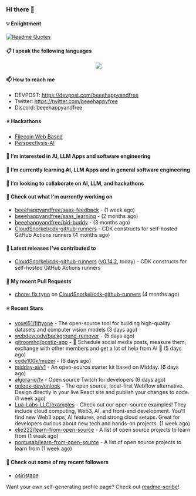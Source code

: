### Hi there 👋

#### 💡 Enlightment
[![Readme Quotes](https://quotes-github-readme.vercel.app/api?type=horizontal&theme=nord)](https://github.com/piyushsuthar/github-readme-quotes)

#### 📋 I speak the following languages

<p align="center">
  <a href="https://skillicons.dev">
    <img src="https://skillicons.dev/icons?i=git,kubernetes,docker,c,vim,terraform,python,typescript,java" />
  </a>
</p>


#### 📫 How to reach me
- DEVPOST: https://devpost.com/beeehappyandfree
- Twitter: https://twitter.com/beeehappyfree
- Discord: beeehappyandfree

#### ⭐️ Hackathons
- [Filecoin Web Based](https://devpost.com/software/youtube-dl-dweb)
- [Perspectlysis-AI](https://perspectlysis-ai.vercel.app)

#### 👀 I’m interested in AI, LLM Apps and software engineering

#### 🌱 I’m currently learning AI, LLM Apps and in general software engineering

#### 💞️ I’m looking to collaborate on AI, LLM, and hackathons

#### 👷 Check out what I'm currently working on

- [beeehappyandfree/saas-feedback](https://github.com/beeehappyandfree/saas-feedback) -  (1 week ago)
- [beeehappyandfree/saas_learning](https://github.com/beeehappyandfree/saas_learning) -  (2 months ago)
- [beeehappyandfree/bid-buddy](https://github.com/beeehappyandfree/bid-buddy) -  (3 months ago)
- [CloudSnorkel/cdk-github-runners](https://github.com/CloudSnorkel/cdk-github-runners) - CDK constructs for self-hosted GitHub Actions runners (4 months ago)

#### 🔭 Latest releases I've contributed to

- [CloudSnorkel/cdk-github-runners](https://github.com/CloudSnorkel/cdk-github-runners) ([v0.14.2](https://github.com/CloudSnorkel/cdk-github-runners/releases/tag/v0.14.2), today) - CDK constructs for self-hosted GitHub Actions runners

#### 🔨 My recent Pull Requests

- [chore: fix typo](https://github.com/CloudSnorkel/cdk-github-runners/pull/542) on [CloudSnorkel/cdk-github-runners](https://github.com/CloudSnorkel/cdk-github-runners) (4 months ago)

#### ⭐ Recent Stars

- [voxel51/fiftyone](https://github.com/voxel51/fiftyone) - The open-source tool for building high-quality datasets and computer vision models (3 days ago)
- [webdevcody/background-remover](https://github.com/webdevcody/background-remover) -  (5 days ago)
- [gitroomhq/postiz-app](https://github.com/gitroomhq/postiz-app) - 📨 Schedule social media posts, measure them, exchange with other members and get a lot of help from AI 🚀 (5 days ago)
- [code100x/muzer](https://github.com/code100x/muzer) -  (6 days ago)
- [midday-ai/v1](https://github.com/midday-ai/v1) - An open-source starter kit based on Midday. (6 days ago)
- [algora-io/tv](https://github.com/algora-io/tv) - Open source Twitch for developers (6 days ago)
- [onlook-dev/onlook](https://github.com/onlook-dev/onlook) - The open source, local-first Webflow alternative. Design directly in your live React site and publish your changes to code. (1 week ago)
- [Lua-Labs-LLC/examples](https://github.com/Lua-Labs-LLC/examples) -  Check out our open-source examples! They include cloud computing, Web3, AI, and front-end development. You&#39;ll find new Web3 apps, AI features, and strong cloud setups. Great for developers curious about new tech and hands-on projects. (1 week ago)
- [elie222/learn-from-open-source](https://github.com/elie222/learn-from-open-source) - A list of open source projects to learn from (1 week ago)
- [pontusab/learn-from-open-source](https://github.com/pontusab/learn-from-open-source) - A list of open source projects to learn from (1 week ago)

#### 👯 Check out some of my recent followers

- [osiristape](https://github.com/osiristape)

Want your own self-generating profile page? Check out [readme-scribe](https://github.com/muesli/readme-scribe)!
